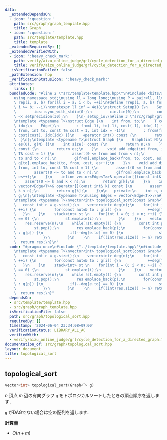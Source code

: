 ```yaml
---
data:
  _extendedDependsOn:
  - icon: ':question:'
    path: src/graph/graph_template.hpp
    title: Graph
  - icon: ':question:'
    path: src/template/template.hpp
    title: template
  _extendedRequiredBy: []
  _extendedVerifiedWith:
  - icon: ':heavy_check_mark:'
    path: verify/aizu_online_judge/grl/cycle_detection_for_a_directed_graph.test.cpp
    title: verify/aizu_online_judge/grl/cycle_detection_for_a_directed_graph.test.cpp
  _isVerificationFailed: false
  _pathExtension: hpp
  _verificationStatusIcon: ':heavy_check_mark:'
  attributes:
    links: []
  bundledCode: "#line 2 \"src/template/template.hpp\"\n#include <bits/stdc++.h>\n\
    using namespace std;\nusing ll = long long;\nusing P = pair<ll, ll>;\n#define\
    \ rep(i, a, b) for(ll i = a; i < b; ++i)\n#define rrep(i, a, b) for(ll i = a;\
    \ i >= b; --i)\nconstexpr ll inf = 4e18;\nstruct SetupIO {\n    SetupIO() {\n\
    \        ios::sync_with_stdio(0);\n        cin.tie(0);\n        cout << fixed\
    \ << setprecision(30);\n    }\n} setup_io;\n#line 3 \"src/graph/graph_template.hpp\"\
    \ntemplate <typename T>\nstruct Edge {\n    int from, to;\n    T cost;\n    int\
    \ idx;\n    Edge()\n        : from(-1), to(-1), cost(-1), idx(-1) {}\n    Edge(int\
    \ from, int to, const T& cost = 1, int idx = -1)\n        : from(from), to(to),\
    \ cost(cost), idx(idx) {}\n    operator int() const {\n        return to;\n  \
    \  }\n};\ntemplate <typename T>\nstruct Graph {\n    Graph(int N)\n        : n(N),\
    \ es(0), g(N) {}\n    int size() const {\n        return n;\n    }\n    int edge_size()\
    \ const {\n        return es;\n    }\n    void add_edge(int from, int to, const\
    \ T& cost = 1) {\n        assert(0 <= from and from < n);\n        assert(0 <=\
    \ to and to < n);\n        g[from].emplace_back(from, to, cost, es);\n       \
    \ g[to].emplace_back(to, from, cost, es++);\n    }\n    void add_directed_edge(int\
    \ from, int to, const T& cost = 1) {\n        assert(0 <= from and from < n);\n\
    \        assert(0 <= to and to < n);\n        g[from].emplace_back(from, to, cost,\
    \ es++);\n    }\n    inline vector<Edge<T>>& operator[](const int& k) {\n    \
    \    assert(0 <= k and k < n);\n        return g[k];\n    }\n    inline const\
    \ vector<Edge<T>>& operator[](const int& k) const {\n        assert(0 <= k and\
    \ k < n);\n        return g[k];\n    }\n\n   private:\n    int n, es;\n    vector<vector<Edge<T>>>\
    \ g;\n};\ntemplate <typename T>\nusing Edges = vector<Edge<T>>;\n#line 4 \"src/graph/topological_sort.hpp\"\
    \ntemplate <typename T>\nvector<int> topological_sort(const Graph<T>& g) {\n \
    \   const int n = g.size();\n    vector<int> deg(n);\n    for(int i = 0; i < n;\
    \ ++i) {\n        for(const auto& to : g[i]) {\n            ++deg[to];\n     \
    \   }\n    }\n    stack<int> st;\n    for(int i = 0; i < n; ++i) {\n        if(deg[i]\
    \ == 0) {\n            st.emplace(i);\n        }\n    }\n    vector<int> res;\n\
    \    res.reserve(n);\n    while(!st.empty()) {\n        const int p = st.top();\n\
    \        st.pop();\n        res.emplace_back(p);\n        for(const Edge<T>& e\
    \ : g[p]) {\n            if(--deg[e.to] == 0) {\n                st.emplace(e.to);\n\
    \            }\n        }\n    }\n    if((int)res.size() != n) return {};\n  \
    \  return res;\n}\n"
  code: "#pragma once\n#include \"../template/template.hpp\"\n#include \"./graph_template.hpp\"\
    \ntemplate <typename T>\nvector<int> topological_sort(const Graph<T>& g) {\n \
    \   const int n = g.size();\n    vector<int> deg(n);\n    for(int i = 0; i < n;\
    \ ++i) {\n        for(const auto& to : g[i]) {\n            ++deg[to];\n     \
    \   }\n    }\n    stack<int> st;\n    for(int i = 0; i < n; ++i) {\n        if(deg[i]\
    \ == 0) {\n            st.emplace(i);\n        }\n    }\n    vector<int> res;\n\
    \    res.reserve(n);\n    while(!st.empty()) {\n        const int p = st.top();\n\
    \        st.pop();\n        res.emplace_back(p);\n        for(const Edge<T>& e\
    \ : g[p]) {\n            if(--deg[e.to] == 0) {\n                st.emplace(e.to);\n\
    \            }\n        }\n    }\n    if((int)res.size() != n) return {};\n  \
    \  return res;\n}"
  dependsOn:
  - src/template/template.hpp
  - src/graph/graph_template.hpp
  isVerificationFile: false
  path: src/graph/topological_sort.hpp
  requiredBy: []
  timestamp: '2024-06-04 23:34:08+09:00'
  verificationStatus: LIBRARY_ALL_AC
  verifiedWith:
  - verify/aizu_online_judge/grl/cycle_detection_for_a_directed_graph.test.cpp
documentation_of: src/graph/topological_sort.hpp
layout: document
title: topological_sort
---
```


## topological_sort

```cpp
vector<int> topological_sort(Graph<T> g)
```

$n$ 頂点 $m$ 辺の有向グラフ `g` をトポロジカルソートしたときの頂点順序を返します．

`g` がDAGでない場合は空の配列を返します．

**計算量**

- $O(n + m)$